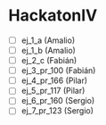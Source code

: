 # HackatonIV

- [ ] ej_1_a (Amalio)
- [ ] ej_1_b (Amalio)
- [ ] ej_2_c (Fabián)
- [ ] ej_3_pr_100 (Fabián)
- [ ] ej_4_pr_166 (Pilar)
- [ ] ej_5_pr_117 (Pilar)
- [ ] ej_6_pr_160 (Sergio)
- [ ] ej_7_pr_123 (Sergio)
